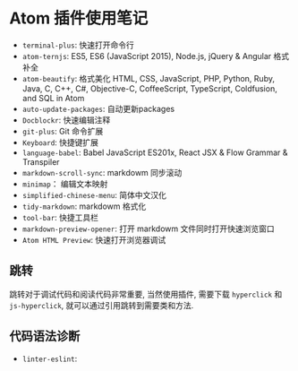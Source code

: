 # Atom 插件使用笔记

- `terminal-plus`: 快速打开命令行
- `atom-ternjs`: ES5, ES6 (JavaScript 2015), Node.js, jQuery & Angular 格式补全
- `atom-beautify`: 格式美化 HTML, CSS, JavaScript, PHP, Python, Ruby, Java, C, C++, C#, Objective-C, CoffeeScript, TypeScript, Coldfusion, and SQL in Atom
- `auto-update-packages`: 自动更新packages
- `Docblockr`: 快速编辑注释
- `git-plus`: Git 命令扩展
- `Keyboard`: 快捷键扩展
- `language-babel`: Babel JavaScript ES201x, React JSX & Flow Grammar & Transpiler
- `markdown-scroll-sync`: markdowm 同步滚动
- `minimap`： 编辑文本映射
- `simplified-chinese-menu`: 简体中文汉化
- `tidy-markdown`: markdowm 格式化
- `tool-bar`: 快捷工具栏
- `markdown-preview-opener`: 打开 markdowm 文件同时打开快速浏览窗口
- `Atom HTML Preview`: 快速打开浏览器调试

## 跳转

跳转对于调试代码和阅读代码非常重要, 当然使用插件, 需要下载 `hyperclick` 和 `js-hyperclick`, 就可以通过引用跳转到需要类和方法.

## 代码语法诊断

- `linter-eslint`:
